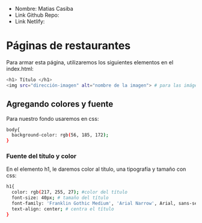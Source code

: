 * Nombre: Matias Casiba
* Link Github Repo:
* Link Netlify:

# Páginas de restaurantes
Para armar esta página, utilizaremos los siguientes elementos en el index.html:
```sh
<h1> Título </h1>
<img src="dirección-imagen" alt="nombre de la imagen"> # para las imágenes
```
## Agregando colores y fuente
Para nuestro fondo usaremos en css: 
```sh
body{
  background-color: rgb(56, 185, 172);
}
```
### Fuente del título y color
En el elemento h1, le daremos color al título, una tipografía y tamaño con css:
```sh
h1{
  color: rgb(217, 255, 27); #color del título
  font-size: 40px; # tamaño del título
  font-family: 'Franklin Gothic Medium', 'Arial Narrow', Arial, sans-serif; # tipografía
  text-align: center; # centra el título
}
```

